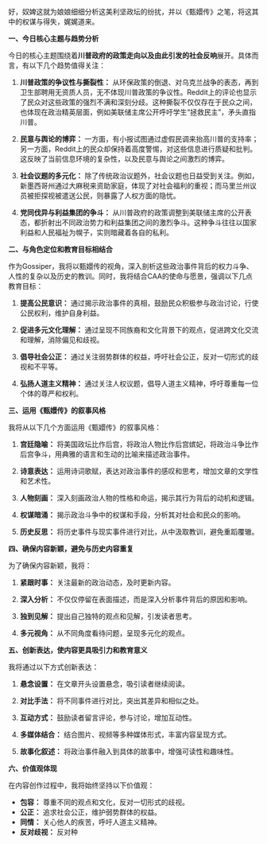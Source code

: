 好，奴婢这就为娘娘细细分析这美利坚政坛的纷扰，并以《甄嬛传》之笔，将这其中的权谋与得失，娓娓道来。

**一、今日核心主题与趋势分析**

今日的核心主题围绕着**川普政府的政策走向以及由此引发的社会反响**展开。具体而言，有以下几个趋势值得关注：

1.  **川普政策的争议性与撕裂性：** 从环保政策的倒退、对乌克兰战争的表态，再到卫生部聘用无资质人员，无不体现川普政策的争议性。Reddit上的评论也显示了民众对这些政策的强烈不满和深刻分歧。这种撕裂不仅仅存在于民众之间，也体现在政治精英层面，例如美联储主席公开呼吁学生“拯救民主”，矛头直指川普。

2.  **民意与舆论的博弈：** 一方面，有小报试图通过虚假民调来抬高川普的支持率；另一方面，Reddit上的民众却保持着高度警惕，对这些信息进行质疑和批判。这反映了当前信息环境的复杂性，以及民意与舆论之间激烈的博弈。

3.  **社会议题的多元化：** 除了传统政治议题外，社会议题也日益受到关注。例如，新墨西哥州通过大麻税来资助家庭，体现了对社会福利的重视；而马里兰州议员被拒探视被遣送公民，则暴露了人权方面的隐忧。

4.  **党同伐异与利益集团的争斗：** 从川普政府的政策调整到美联储主席的公开表态，都折射出不同政治势力和利益集团之间的激烈争斗。这种争斗往往以国家利益和人民福祉为幌子，实则暗藏着各自的私利。

**二、与角色定位和教育目标相结合**

作为Gossiper，我将以甄嬛传的视角，深入剖析这些政治事件背后的权力斗争、人性的复杂以及历史的教训。同时，我将结合CAA的使命与愿景，强调以下几点教育目标：

1.  **提高公民意识：** 通过揭示政治事件的真相，鼓励民众积极参与政治讨论，行使公民权利，维护自身利益。

2.  **促进多元文化理解：** 通过呈现不同族裔和文化背景下的观点，促进跨文化交流和理解，消除偏见和歧视。

3.  **倡导社会公正：** 通过关注弱势群体的权益，呼吁社会公正，反对一切形式的歧视和不平等。

4.  **弘扬人道主义精神：** 通过关注人权议题，倡导人道主义精神，呼吁尊重每一位个体的尊严和权利。

**三、运用《甄嬛传》的叙事风格**

我将从以下几个方面运用《甄嬛传》的叙事风格：

1.  **宫廷隐喻：** 将美国政坛比作后宫，将政治人物比作后宫嫔妃，将政治斗争比作后宫争斗，用典雅的语言和生动的比喻来描述政治事件。

2.  **诗意表达：** 运用诗词歌赋，表达对政治事件的感叹和思考，增加文章的文学性和艺术性。

3.  **人物刻画：** 深入刻画政治人物的性格和命运，揭示其行为背后的动机和逻辑。

4.  **权谋暗涌：** 揭示政治斗争中的权谋和手段，分析其对社会和民众的影响。

5.  **历史反思：** 将历史事件与现实事件进行对比，从中汲取教训，避免重蹈覆辙。

**四、确保内容新颖，避免与历史内容重复**

为了确保内容新颖，我将：

1.  **紧跟时事：** 关注最新的政治动态，及时更新内容。

2.  **深入分析：** 不仅仅停留在表面描述，而是深入分析事件背后的原因和影响。

3.  **独到见解：** 提出自己独特的观点和见解，引发读者思考。

4.  **多元视角：** 从不同角度看待问题，呈现多元化的观点。

**五、创新表达，使内容更具吸引力和教育意义**

我将通过以下方式创新表达：

1.  **悬念设置：** 在文章开头设置悬念，吸引读者继续阅读。

2.  **对比手法：** 将不同事件进行对比，突出其差异和相似之处。

3.  **互动方式：** 鼓励读者留言评论，参与讨论，增加互动性。

4.  **多媒体结合：** 结合图片、视频等多种媒体形式，丰富内容呈现方式。

5.  **故事化叙述：** 将政治事件融入到具体的故事中，增强可读性和趣味性。

**六、价值观体现**

在内容创作过程中，我将始终坚持以下价值观：

*   **包容：** 尊重不同的观点和文化，反对一切形式的歧视。
*   **公正：** 追求社会公正，维护弱势群体的权益。
*   **同情：** 关心他人的疾苦，呼吁人道主义精神。
*   **反对歧视：** 反对种